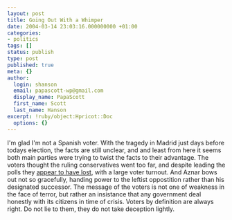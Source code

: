 ```yaml
---
layout: post
title: Going Out With a Whimper
date: 2004-03-14 23:03:16.000000000 +01:00
categories:
- politics
tags: []
status: publish
type: post
published: true
meta: {}
author:
  login: shanson
  email: papascott-wp@gmail.com
  display_name: PapaScott
  first_name: Scott
  last_name: Hanson
excerpt: !ruby/object:Hpricot::Doc
  options: {}
---
```

<p>I'm glad I'm not a Spanish voter. With the tragedy in Madrid just days before todays election, the facts are still unclear, and and least from here it seems both main parties were trying to twist the facts to their advantage. The voters thought the ruling conservatives went too far, and despite leading the polls they <a title="BBC NEWS | Europe | Spanish government admits defeat" href="http://news.bbc.co.uk/2/hi/europe/3511280.stm">appear to have lost</a>, with a large voter turnout. And Aznar bows out not so gracefully, handing power to the leftist oppostition rather than his designated successor. The message of the voters is not one of weakness in the face of terror, but rather an insistance that any government deal honestly with its citizens in time of crisis. Voters by definition are always right. Do not lie to them, they do not take deception lightly.</p>
